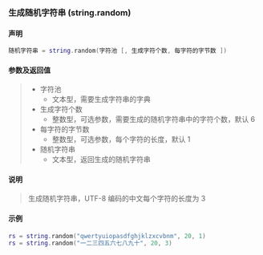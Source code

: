 ### 生成随机字符串 \(**string\.random**\)


#### 声明
```lua
随机字符串 = string.random(字符池 [, 生成字符个数, 每字符的字节数 ])
```


#### 参数及返回值
> - 字符池
>   - 文本型，需要生成字符串的字典
> - 生成字符个数
>   - 整数型，可选参数，需要生成的随机字符串中的字符个数，默认 6
> - 每字符的字节数
>   - 整数型，可选参数，每个字符的长度，默认 1
> - 随机字符串
>   - 文本型，返回生成的随机字符串


#### 说明
> 生成随机字符串，UTF\-8 编码的中文每个字符的长度为 3  


#### 示例  
```lua
rs = string.random("qwertyuiopasdfghjklzxcvbnm", 20, 1)
rs = string.random("一二三四五六七八九十", 20, 3)
```

